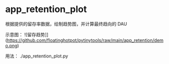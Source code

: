 # app_retention_plot

根据提供的留存率数据，绘制趋势图，并计算最终趋向的 DAU

示意图：
![留存趋势]](https://github.com/floatinghotpot/pytinytools/raw/main/app_retention/demo.png)

用法：
./app_retention_plot.py
